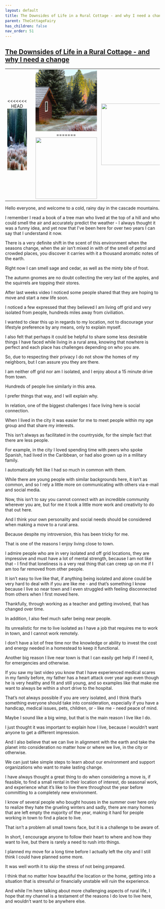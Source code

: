 ```yaml
---
layout: default
title: The Downsides of Life in a Rural Cottage - and why I need a change
parent: TheCottageFairy
has_children: false
nav_order: 51
---
```


## [The Downsides of Life in a Rural Cottage - and why I need a change](https://www.youtube.com/watch?v=rf97SOokQaI)

<div>
<table align="center">
	<tr>
		<td align="center">
<<<<<<< HEAD
			<img src="../../assets/cottage_fairy_ai_generated_photos/The_Downsides_of_Life_in_a_Rural_Cottage_-_and_why_I_need_a_change-[rf97SOokQaI]/generated_00.png" height="200" width="200"/>
		</td>
		<td align="center">
			<img src="../../assets/cottage_fairy_ai_generated_photos/The_Downsides_of_Life_in_a_Rural_Cottage_-_and_why_I_need_a_change-[rf97SOokQaI]/generated_01.png" height="200" width="200"/>
		</td>
		<td align="center">
			<img src="../../assets/cottage_fairy_ai_generated_photos/The_Downsides_of_Life_in_a_Rural_Cottage_-_and_why_I_need_a_change-[rf97SOokQaI]/generated_02.png" height="200" width="200"/>
=======
			<img src="../../posters/The_Downsides_of_Life_in_a_Rural_Cottage_-_and_why_I_need_a_change-[rf97SOokQaI]/generated_00.png" height="200" width="200"/>
		</td>
		<td align="center">
			<img src="../../posters/The_Downsides_of_Life_in_a_Rural_Cottage_-_and_why_I_need_a_change-[rf97SOokQaI]/generated_01.png" height="200" width="200"/>
		</td>
		<td align="center">
			<img src="../../posters/The_Downsides_of_Life_in_a_Rural_Cottage_-_and_why_I_need_a_change-[rf97SOokQaI]/generated_02.png" height="200" width="200"/>
>>>>>>> ffe52613361410ad9d371a0f80e81de4dd24175f
		</td>
	</tr>
</table>
</div>

Hello everyone, and welcome to a cold, rainy day in the cascade mountains.

I remember I read a book of a tree man who lived at the top of a hill and who could smell the air and accurately predict the weather - I always thought it was a funny idea, and yet now that I’ve been here for over two years I can say that I understand it now.

There is a very definite shift in the scent of this environment when the seasons change, when the air isn’t mixed in with of the smell of petrol and crowded places, you discover it carries with it a thousand aromatic notes of the earth.

Right now I can smell sage and cedar, as well as the minty bite of frost.

The autumn gnomes are no doubt collecting the very last of the apples, and the squirrels are topping their stores.

After last weeks video I noticed some people shared that they are hoping to move and start a new life soon.

I noticed a few expressed that they believed I am living off grid and very isolated from people, hundreds miles away from civiliation.

I wanted to clear this up in regards to my location, not to discourage your lifestyle preference by any means, only to explain myself.

I also felt that perhaps it could be helpful to share some less desirable things I have faced while living in a rural area, knowing that nowhere is perfect and each place has challenges depending on who you are.

So, due to respecting their privacy I do not show the homes of my neighbors, but I can assure you they are there.

I am neither off grid nor am I isolated, and I enjoy about a 15 minute drive from town.

Hundreds of people live similarly in this area.

I prefer things that way, and I will explain why.

In relation, one of the biggest challenges I face living here is social connection.

When I lived in the city it was easier for me to meet people within my age group and that share my interests.

This isn’t always as facilitated in the countryside, for the simple fact that there are less people.

For example, in the city I loved spending time with peers who spoke Spanish, had lived in the Caribbean, or had also grown up in a military family.

I automatically felt like I had so much in common with them.

While there are young people with similar backgrounds here, it isn’t as common, and so I rely a little more on communicating with others via e-mail and social media.

Now, this isn’t to say you cannot connect with an incredible community wherever you are, but for me it took a little more work and creativity to do that out here.

And I think your own personality and social needs should be considered when making a move to a rural area.

Because despite my introversion, this has been tricky for me.

That is one of the reasons I enjoy living close to town.

I admire people who are in very isolated and off grid locations, they are impressive and must have a lot of mental strength, because I am not like that - I find that loneliness is a very real thing that can creep up on me if I am too far removed from other people.

It isn’t easy to live like that, if anything being isolated and alone could be very hard to deal with if you are like me - and that’s something I know because I live so near town and I even struggled with feeling disconnected from others when I first moved here.

Thankfully, through working as a teacher and getting involved, that has changed over time.

In addition, I also feel much safer being near people.

Its unrealistic for me to live isolated as I have a job that requires me to work in town, and I cannot work remotely.

I don’t have a lot of free time nor the knowledge or ability to invest the cost and energy needed in a homestead to keep it functional.

Another big reason I live near town is that I can easily get help if I need it, for emergencies and otherwise.

If you saw my last video you know that I have experienced medical scares in my family before, my father has a heart attack over year ago even though he is very healthy and fit and still young, and so examples like that make me want to always be within a short drive to the hospital.

That’s not always possible if you are very isolated, and I think that’s something everyone should take into consideration, especially if you have a handicap, medical issues, pets, children, or - like me - need peace of mind.

Maybe I sound like a big wimp, but that is the main reason I live like I do.

I just thought it was important to explain how I live, because I wouldn’t want anyone to get a different impression.

And I also believe that we can live in alignment with the earth and take the planet into consideration no matter how or where we live, in the city or otherwise.

We can just take simple steps to learn about our environment and support organizations who want to make lasting change.

I have always thought a great thing to do when considering a move is, if feasible, to find a small rental in their location of interest, do seasonal work, and experience what it’s like to live there throughout the year before committing to a completely new environment.

I know of several people who bought houses in the summer over here only to realize they hate the grueling winters and sadly, there are many homes that are left empty the majority of the year, making it hard for people working in town to find a place to live.

That isn’t a problem all small towns face, but it is a challenge to be aware of.

In short, I encourage anyone to follow their heart to where and how they want to live, but there is rarely a need to rush into things.

I planned my move for a long time before I actually left the city and I still think I could have planned some more.

It was well worth it to skip the stress of not being prepared.

I think that no matter how beautiful the location or the home, getting into a situation that is stressful or financially unstable will ruin the experience.

And while I’m here talking about more challenging aspects of rural life, I hope that my channel is a testament of the reasons I do love to live here, and wouldn’t want to be anywhere else.
